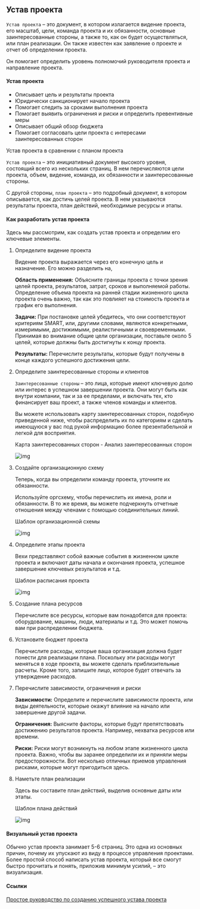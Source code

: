Устав проекта
----

```Устав проекта``` – это документ, в котором излагается видение проекта, его масштаб, цели, команда проекта и их обязанности, основные заинтересованные стороны, а также то, как он будет осуществляться, или план реализации. Он также известен как заявление о проекте и отчет об определении проекта.

Он помогает определить уровень полномочий руководителя проекта и направление проекта.

#### Устав проекта

- Описывает цель и результаты проекта
- Юридически санкционирует начало проекта
- Помогает следить за сроками выполнения проекта
- Помогает выявить ограничения и риски и определить превентивные меры
- Описывает общий обзор бюджета
- Помогает согласовать цели проекта с интересами заинтересованных сторон 


Устав проекта в сравнении с планом проекта

```Устав проекта``` – это инициативный документ высокого уровня, состоящий всего из нескольких страниц. В нем перечисляются цели проекта, объем, видение, команда, их обязанности и заинтересованные стороны.

С другой стороны, ```план проекта``` – это подробный документ, в котором описывается, как достичь целей проекта. В нем указываются результаты проекта, план действий, необходимые ресурсы и этапы.

#### Как разработать устав проекта

Здесь мы рассмотрим, как создать устав проекта и определим его ключевые элементы.

1. Определите видение проекта

    Видение проекта выражается через его конечную цель и назначение. Его можно разделить на,

    **Область применения:** Объясните границы проекта с точки зрения целей проекта, результатов, затрат, сроков и выполняемой работы. Определение объема проекта на ранней стадии жизненного цикла проекта очень важно, так как это повлияет на стоимость проекта и график его выполнения.

    **Задачи:** При постановке целей убедитесь, что они соответствуют критериям SMART, или, другими словами, являются конкретными, измеримыми, достижимыми, реалистичными и своевременными. Принимая во внимание общие цели организации, поставьте около 5 целей, которые должны быть достигнуты к концу проекта.

    **Результаты:** Перечислите результаты, которые будут получены в конце каждого успешного достижения цели.
2. Определите заинтересованные стороны и клиентов

    ```Заинтересованные стороны``` – это лица, которые имеют ключевую долю или интерес в успешном завершении проекта. Они могут быть как внутри компании, так и за ее пределами, и включать тех, кто финансирует ваш проект, а также членов команды и клиентов.

    Вы можете использовать карту заинтересованных сторон, подобную приведенной ниже, чтобы распределить их по категориям и сделать имеющуюся у вас под рукой информацию более презентабельной и легкой для восприятия.

    Карта заинтересованных сторон - Анализ заинтересованных сторон

    ![img](img/y_1.jpg)

3. Создайте организационную схему

    Теперь, когда вы определили команду проекта, уточните их обязанности.

    Используйте оргсхему, чтобы перечислить их имена, роли и обязанности. В то же время, вы можете подчеркнуть отчетные отношения между членами с помощью соединительных линий.

    Шаблон организационной схемы

    ![img](img/y_2.jpg)

4. Определите этапы проекта

    Вехи представляют собой важные события в жизненном цикле проекта и включают даты начала и окончания проекта, успешное завершение ключевых результатов и т.д.

    Шаблон расписания проекта

    ![img](img/y_3.jpg)

5. Создание плана ресурсов

    Перечислите все ресурсы, которые вам понадобятся для проекта: оборудование, машины, люди, материалы и т.д. Это может помочь вам при распределении бюджета.
6. Установите бюджет проекта

    Перечислите расходы, которые ваша организация должна будет понести для реализации плана. Поскольку эти расходы могут меняться в ходе проекта, вы можете сделать приблизительные расчеты. Кроме того, запишите лицо, которое будет отвечать за утверждение расходов.
7. Перечислите зависимости, ограничения и риски

    **Зависимости:** Определите и перечислите зависимости проекта, или виды деятельности, которые окажут влияние на начало или завершение другой задачи.

    **Ограничения:** Выясните факторы, которые будут препятствовать достижению результатов проекта. Например, нехватка ресурсов или времени.

    **Риски:** Риски могут возникнуть на любом этапе жизненного цикла проекта. Важно, чтобы вы заранее определили их и приняли меры предосторожности. Вот несколько отличных приемов управления рисками, которые могут пригодиться здесь.
8. Наметьте план реализации

    Здесь вы составите план действий, выделив основные даты или этапы.

    Шаблон плана действий 

    ![img](img/y_4.jpg)

#### Визуальный устав проекта

Обычно устав проекта занимает 5-6 страниц. Это одна из основных причин, почему их упускают из виду в процессе управления проектами. Более простой способ написать устав проекта, который все смогут быстро прочитать и понять, приложив минимум усилий, – это визуализация. 


#### Ссылки

[Простое руководство по созданию успешного устава проекта](https://creately.com/blog/ru/%D1%83%D0%BF%D1%80%D0%B0%D0%B2%D0%BB%D0%B5%D0%BD%D0%B8%D0%B5-%D0%BF%D1%80%D0%BE%D0%B5%D0%BA%D1%82%D0%BE%D0%BC-2/%D0%BF%D1%80%D0%BE%D1%81%D1%82%D0%BE%D0%B5-%D1%80%D1%83%D0%BA%D0%BE%D0%B2%D0%BE%D0%B4%D1%81%D1%82%D0%B2%D0%BE-%D0%BF%D0%BE-%D1%81%D0%BE%D0%B7%D0%B4%D0%B0%D0%BD%D0%B8%D1%8E-%D1%83%D1%81%D0%BF%D0%B5/)

